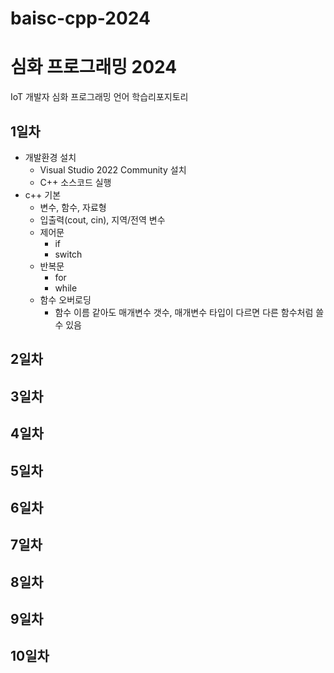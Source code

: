 # baisc-cpp-2024
# 심화 프로그래밍 2024
IoT 개발자 심화 프로그래밍 언어 학습리포지토리

## 1일차
- 개발환경 설치
	- Visual Studio 2022 Community 설치
	- C++ 소스코드 실행
- c++ 기본
	- 변수, 함수, 자료형 
	- 입출력(cout, cin), 지역/전역 변수
	- 제어문
		- if
		- switch
	- 반복문
		- for
		- while
	- 함수 오버로딩
		- 함수 이름 같아도 매개변수 갯수, 매개변수 타입이 다르면 다른 함수처럼 쓸 수 있음
## 2일차

## 3일차

## 4일차

## 5일차

## 6일차

## 7일차

## 8일차

## 9일차

## 10일차
